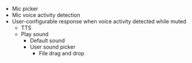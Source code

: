 - Mic picker
- Mic voice activity detection
- User-configurable response when voice activity detected while muted
    - TTS
    - Play sound
        - Default sound
        - User sound picker
            - File drag and drop